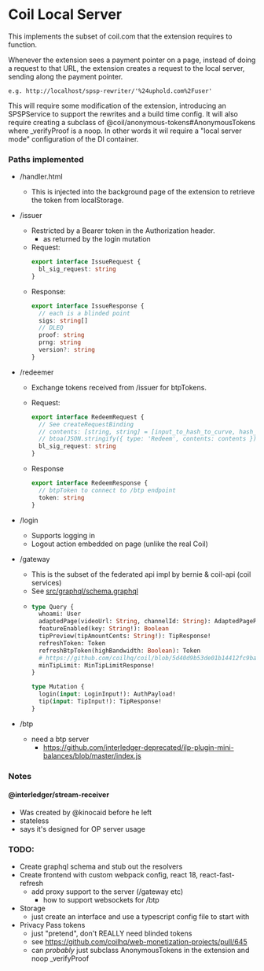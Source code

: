 # Coil Local Server

This implements the subset of coil.com that the extension requires to function.

Whenever the extension sees a payment pointer on a page, instead of doing a
request to that URL, the extension creates a request to the local server,
sending along the payment pointer.

    e.g. http://localhost/spsp-rewriter/'%24uphold.com%2Fuser'

This will require some modification of the extension, introducing an SPSPService
to support the rewrites and a build time config. It will also require creating
a subclass of @coil/anonymous-tokens#AnonymousTokens where \_verifyProof is a
noop. In other words it wil require a "local server mode" configuration of the
DI container.

### Paths implemented

- /handler.html

  - This is injected into the background page of the extension to retrieve
    the token from localStorage.

- /issuer

  - Restricted by a Bearer token in the Authorization header.
    - as returned by the login mutation
  - Request:
    ```typescript
    export interface IssueRequest {
      bl_sig_request: string
    }
    ```
  - Response:
    ```typescript
    export interface IssueResponse {
      // each is a blinded point
      sigs: string[]
      // DLEQ
      proof: string
      prng: string
      version?: string
    }
    ```

- /redeemer

  - Exchange tokens received from /issuer for btpTokens.
  - Request:

    ```typescript
    export interface RedeemRequest {
      // See createRequestBinding
      // contents: [string, string] = [input_to_hash_to_curve, hash_request_binding]
      // btoa(JSON.stringify({ type: 'Redeem', contents: contents }))
      bl_sig_request: string
    }
    ```

  - Response
    ```typescript
    export interface RedeemResponse {
      // btpToken to connect to /btp endpoint
      token: string
    }
    ```

- /login

  - Supports logging in
  - Logout action embedded on page (unlike the real Coil)

- /gateway

  - This is the subset of the federated api impl by bernie & coil-api (coil services)
  - See [src/graphql/schema.graphql](src/graphql/schema.graphql)
  - ```graphql
    type Query {
      whoami: User
      adaptedPage(videoUrl: String, channelId: String): AdaptedPagePayload
      featureEnabled(key: String!): Boolean
      tipPreview(tipAmountCents: String!): TipResponse!
      refreshToken: Token
      refreshBtpToken(highBandwidth: Boolean): Token
      # https://github.com/coilhq/coil/blob/5d40d9b53de01b14412fc9babbdb131bfd3fac7f/services/bernie/src/schema.graphql#L6
      minTipLimit: MinTipLimitResponse!
    }

    type Mutation {
      login(input: LoginInput!): AuthPayload!
      tip(input: TipInput!): TipResponse!
    }
    ```

- /btp

  - need a btp server
    - https://github.com/interledger-deprecated/ilp-plugin-mini-balances/blob/master/index.js

### Notes

#### @interledger/stream-receiver

- Was created by @kinocaid before he left
- stateless
- says it's designed for OP server usage

### TODO:

- Create graphql schema and stub out the resolvers
- Create frontend with custom webpack config, react 18, react-fast-refresh
  - add proxy support to the server (/gateway etc)
    - how to support websockets for /btp
- Storage
  - just create an interface and use a typescript config file to start with
- Privacy Pass tokens
  - just "pretend", don't REALLY need blinded tokens
  - see https://github.com/coilhq/web-monetization-projects/pull/645
  - can _probably_ just subclass AnonymousTokens in the extension and noop \_verifyProof
